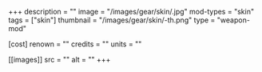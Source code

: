 +++
description = ""
image = "/images/gear/skin/.jpg"
mod-types = "skin"
tags = ["skin"]
thumbnail = "/images/gear/skin/-th.png"
type = "weapon-mod"

[cost]
  renown = ""
  credits = ""
  units = ""

[[images]]
  src = ""
  alt = ""
+++
